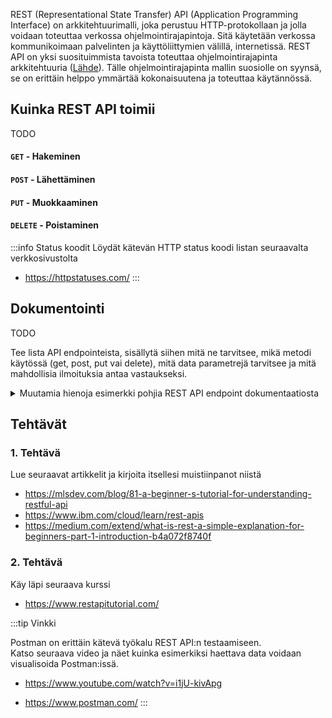 REST (Representational State Transfer) API (Application Programming Interface) on arkkitehtuurimalli, joka perustuu HTTP-protokollaan ja jolla voidaan toteuttaa verkossa ohjelmointirajapintoja. Sitä käytetään verkossa kommunikoimaan palvelinten ja käyttöliittymien välillä, internetissä. 
REST API on yksi suosituimmista tavoista toteuttaa ohjelmointirajapinta arkkitehtuuria (<a href="https://smartbear.com/resources/ebooks/the-state-of-api-2020-report/">Lähde</a>). Tälle ohjelmointirajapinta mallin suosiolle on syynsä, se on erittäin helppo ymmärtää kokonaisuutena ja toteuttaa käytännössä.  

## Kuinka REST API toimii
TODO

#### `GET`  - Hakeminen

#### `POST` - Lähettäminen 

#### `PUT` - Muokkaaminen  

#### `DELETE` - Poistaminen

:::info Status koodit
Löydät kätevän HTTP status koodi listan seuraavalta verkkosivustolta  
* https://httpstatuses.com/
:::

## Dokumentointi
TODO  

Tee lista API endpointeista, sisällytä siihen mitä ne tarvitsee, mikä metodi käytössä (get, post, put vai delete), mitä data parametrejä tarvitsee ja mitä mahdollisia ilmoituksia antaa vastaukseksi.

<details>
 <summary>Muutamia hienoja esimerkki pohjia REST API endpoint dokumentaatiosta</summary>

* https://gist.github.com/iros/3426278
* https://gist.github.com/azagniotov/a4b16faf0febd12efbc6c3d7370383a6

</details>

## Tehtävät

### 1. Tehtävä
Lue seuraavat artikkelit ja kirjoita itsellesi muistiinpanot niistä  
* https://mlsdev.com/blog/81-a-beginner-s-tutorial-for-understanding-restful-api
* https://www.ibm.com/cloud/learn/rest-apis
* https://medium.com/extend/what-is-rest-a-simple-explanation-for-beginners-part-1-introduction-b4a072f8740f

### 2. Tehtävä
Käy läpi seuraava kurssi
* https://www.restapitutorial.com/

:::tip Vinkki

Postman on erittäin kätevä työkalu REST API:n testaamiseen.  
Katso seuraava video ja näet kuinka esimerkiksi haettava data voidaan visualisoida Postman:issä.
* https://www.youtube.com/watch?v=i1jU-kivApg

* https://www.postman.com/
:::